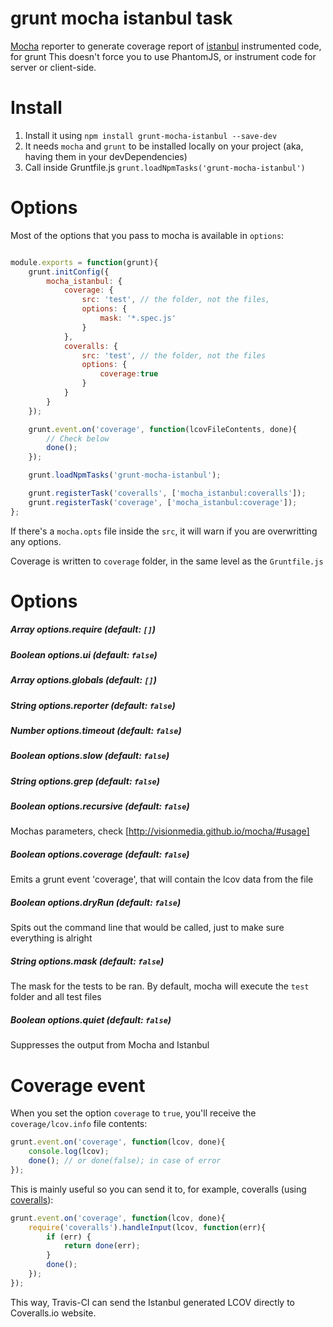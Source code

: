 grunt mocha istanbul task
==============

[Mocha](http://visionmedia.github.com/mocha/) reporter to generate coverage report of [istanbul](http://gotwarlost.github.com/istanbul/) instrumented code, for grunt
This doesn't force you to use PhantomJS, or instrument code for server or client-side.

Install
==============

1. Install it using `npm install grunt-mocha-istanbul --save-dev`
2. It needs `mocha` and `grunt` to be installed locally on your project (aka, having them in your devDependencies)
3. Call inside Gruntfile.js `grunt.loadNpmTasks('grunt-mocha-istanbul')`

Options
==============

Most of the options that you pass to mocha is available in `options`:

```js

module.exports = function(grunt){
    grunt.initConfig({
        mocha_istanbul: {
            coverage: {
                src: 'test', // the folder, not the files,
                options: {
                    mask: '*.spec.js'
                }
            },
            coveralls: {
                src: 'test', // the folder, not the files
                options: {
                    coverage:true
                }
            }
        }
    });

    grunt.event.on('coverage', function(lcovFileContents, done){
        // Check below
        done();
    });

    grunt.loadNpmTasks('grunt-mocha-istanbul');

    grunt.registerTask('coveralls', ['mocha_istanbul:coveralls']);
    grunt.registerTask('coverage', ['mocha_istanbul:coverage']);
};
```

If there's a `mocha.opts` file inside the `src`, it will warn if you are overwritting any options.

Coverage is written to `coverage` folder, in the same level as the `Gruntfile.js`

Options
==============

##### _Array_ options.require (default: `[]`)
##### _Boolean_ options.ui (default: `false`)
##### _Array_ options.globals (default: `[]`)
##### _String_ options.reporter (default: `false`)
##### _Number_ options.timeout (default: `false`)
##### _Boolean_ options.slow (default: `false`)
##### _String_ options.grep (default: `false`)
##### _Boolean_ options.recursive (default: `false`)

Mochas parameters, check [http://visionmedia.github.io/mocha/#usage]

##### _Boolean_ options.coverage (default: `false`)

Emits a grunt event 'coverage', that will contain the lcov data from the file

##### _Boolean_ options.dryRun (default: `false`)

Spits out the command line that would be called, just to make sure everything is alright

##### _String_ options.mask (default: `false`)

The mask for the tests to be ran. By default, mocha will execute the `test` folder and all test files

##### _Boolean_ options.quiet (default: `false`)

Suppresses the output from Mocha and Istanbul

Coverage event
==============

When you set the option `coverage` to `true`, you'll receive the `coverage/lcov.info` file contents:

```js
grunt.event.on('coverage', function(lcov, done){
    console.log(lcov);
    done(); // or done(false); in case of error
});
```

This is mainly useful so you can send it to, for example, coveralls (using [coveralls](https://github.com/cainus/node-coveralls)):

```js
grunt.event.on('coverage', function(lcov, done){
    require('coveralls').handleInput(lcov, function(err){
        if (err) {
            return done(err);
        }
        done();
    });
});
```

This way, Travis-CI can send the Istanbul generated LCOV directly to Coveralls.io website.